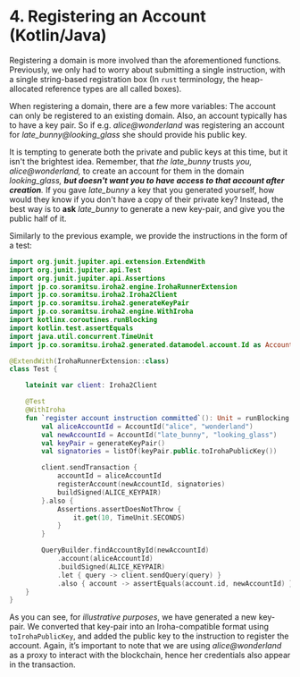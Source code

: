 # 4. Registering an Account (Kotlin/Java)

Registering a domain is more involved than the aforementioned functions. Previously, we only had to worry about submitting a single instruction, with a single string-based registration box (In `rust` terminology, the heap-allocated reference types are all called boxes).

When registering a domain, there are a few more variables: The account can only be registered to an existing domain. Also, an account typically has to have a key pair. So if e.g. _alice@wonderland_ was registering an account for _late_bunny@looking_glass_ she should provide his public key.

It is tempting to generate both the private and public keys at this time, but it isn't the brightest idea. Remember, that _the late_bunny_ trusts _you, alice@wonderland,_ to create an account for them in the domain _looking_glass, **but doesn't want you to have access to that account after creation**._ If you gave _late_bunny_ a key that you generated yourself, how would they know if you don't have a copy of their private key? Instead, the best way is to **ask** _late_bunny_ to generate a new key-pair, and give you the public half of it.

Similarly to the previous example, we provide the instructions in the form of a test:

```kotlin
import org.junit.jupiter.api.extension.ExtendWith
import org.junit.jupiter.api.Test
import org.junit.jupiter.api.Assertions
import jp.co.soramitsu.iroha2.engine.IrohaRunnerExtension
import jp.co.soramitsu.iroha2.Iroha2Client
import jp.co.soramitsu.iroha2.generateKeyPair
import jp.co.soramitsu.iroha2.engine.WithIroha
import kotlinx.coroutines.runBlocking
import kotlin.test.assertEquals
import java.util.concurrent.TimeUnit
import jp.co.soramitsu.iroha2.generated.datamodel.account.Id as AccountId

@ExtendWith(IrohaRunnerExtension::class)
class Test {

    lateinit var client: Iroha2Client

    @Test
    @WithIroha
    fun `register account instruction committed`(): Unit = runBlocking {
        val aliceAccountId = AccountId("alice", "wonderland")
        val newAccountId = AccountId("late_bunny", "looking_glass")
        val keyPair = generateKeyPair()
        val signatories = listOf(keyPair.public.toIrohaPublicKey())

        client.sendTransaction {
            accountId = aliceAccountId
            registerAccount(newAccountId, signatories)
            buildSigned(ALICE_KEYPAIR)
        }.also {
            Assertions.assertDoesNotThrow {
                it.get(10, TimeUnit.SECONDS)
            }
        }

        QueryBuilder.findAccountById(newAccountId)
            .account(aliceAccountId)
            .buildSigned(ALICE_KEYPAIR)
            .let { query -> client.sendQuery(query) }
            .also { account -> assertEquals(account.id, newAccountId) }
    }
}
```

As you can see, for _illustrative purposes_, we have generated a new key-pair. We converted that key-pair into an Iroha-compatible format using `toIrohaPublicKey`, and added the public key to the instruction to register the account. Again, it’s important to note that we are using _alice@wonderland_ as a proxy to interact with the blockchain, hence her credentials also appear in the transaction.
